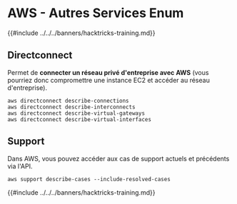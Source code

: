 # AWS - Autres Services Enum

{{#include ../../../banners/hacktricks-training.md}}

## Directconnect

Permet de **connecter un réseau privé d'entreprise avec AWS** (vous pourriez donc compromettre une instance EC2 et accéder au réseau d'entreprise).
```
aws directconnect describe-connections
aws directconnect describe-interconnects
aws directconnect describe-virtual-gateways
aws directconnect describe-virtual-interfaces
```
## Support

Dans AWS, vous pouvez accéder aux cas de support actuels et précédents via l'API.
```
aws support describe-cases --include-resolved-cases
```
{{#include ../../../banners/hacktricks-training.md}}
